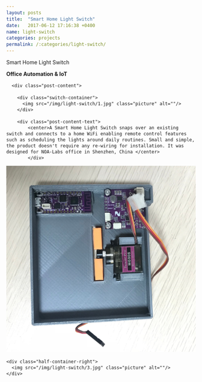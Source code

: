 ```yaml
---
layout: posts
title:  "Smart Home Light Switch"
date:   2017-06-12 17:16:38 +0400
name: light-switch
categories: projects
permalink: /:categories/light-switch/
---
```

  <div class="post">
    <div class="post-title">
      <p>Smart Home Light Switch</p>
    </div>


  <div class="post-subtitle">
    <b>Office Automation & IoT</b>
  </div>

      <div class="post-content">

        <div class="switch-container">
          <img src="/img/light-switch/1.jpg" class="picture" alt=""/>
        </div>

        <div class="post-content-text">
            <center>A Smart Home Light Switch snaps over an existing switch and connects to a home WiFi enabling remote control features such as scheduling the lights around daily routines. Small and simple, the product doesn't require any re-wiring for installation. It was designed for NOA-Labs office in Shenzhen, China </center>  
            </div>

  <div class="post-image-container">
    <div class="half-container-left">
      <img src="/img/light-switch/2.jpg" class="picture" alt=""/>
    </div>

    <div class="half-container-right">
      <img src="/img/light-switch/3.jpg" class="picture" alt=""/>
    </div>
